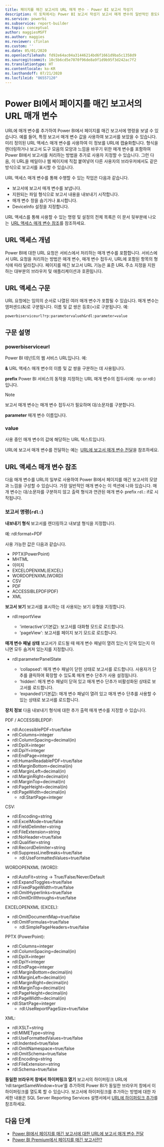 ```yaml
---
title: 페이지를 매긴 보고서의 URL 매개 변수 - Power BI 보고서 작성기
description: 이 토픽에서는 Power BI 보고서 작성기 보고서 매개 변수의 일반적인 용도와 설정할 수 있는 속성 등에 대해 설명합니다.
ms.service: powerbi
ms.subservice: report-builder
ms.topic: conceptual
author: maggiesMSFT
ms.author: maggies
ms.reviewer: cfinlan
ms.custom: ''
ms.date: 05/01/2020
ms.openlocfilehash: fd92e64ac04a31446214bd6f1661d9ba5c1358d9
ms.sourcegitcommit: 10c5b6cd5e7070f96de8a9f1d9b95f3d242ac7f2
ms.translationtype: HT
ms.contentlocale: ko-KR
ms.lasthandoff: 07/21/2020
ms.locfileid: "86557120"
---
```

# <a name="url-parameters-in-paginated-reports-in-power-bi"></a>Power BI에서 페이지를 매긴 보고서의 URL 매개 변수

URL에 매개 변수를 추가하여 Power BI에서 페이지를 매긴 보고서에 명령을 보낼 수 있습니다. 예를 들어, 특정 보고서 매개 변수 값을 사용하여 보고서를 보았을 수 있습니다. 미리 정의된 URL 액세스 매개 변수를 사용하여 이 정보를 URL에 캡슐화합니다. 형식을 렌더링하거나 보고서 도구 모음의 모양과 느낌을 바꾸기 위한 매개 변수를 포함하여 Power BI에서 보고서를 처리하는 방법을 추가로 사용자 지정할 수 있습니다. 그런 다음, 이 URL을 메일이나 웹 페이지에 직접 붙여넣어 다른 사용자의 브라우저에서도 같은 방식으로 보고서를 표시할 수 있습니다. 

URL 액세스 매개 변수를 통해 수행할 수 있는 작업은 다음과 같습니다. 

- 보고서에 보고서 매개 변수를 보냅니다. 
- 지원되는 파일 형식으로 보고서 내용을 내보내기 시작합니다. 
- 매개 변수 창을 숨기거나 표시합니다. 
- DeviceInfo 설정을 지정합니다. 

URL 액세스를 통해 사용할 수 있는 명령 및 설정의 전체 목록은 이 문서 뒷부분에 나오는  [URL 액세스 매개 변수 참조](#url-access-parameter-reference)를 참조하세요. 

## <a name="url-access-concepts"></a>URL 액세스 개념 

Power BI에 대한 URL 요청은 서비스에서 처리하는 매개 변수를 포함합니다. 서비스에서 URL 요청을 처리하는 방법은 매개 변수, 매개 변수 접두사, URL에 포함된 항목의 형식에 따라 달라집니다. 페이지를 매긴 보고서 URL 기능은 표준 URL 주소 지정을 지원하는 대부분의 브라우저 및 애플리케이션과 호환됩니다. 

## <a name="url-access-syntax"></a>URL 액세스 구문 

URL 요청에는 임의의 순서로 나열된 여러 매개 변수가 포함될 수 있습니다. 매개 변수는 앰퍼샌드(&)로 구분됩니다. 이름 및 값 쌍은 등호(=)로 구분됩니다. 예:

```
powerbiserviceurl?rp:parametervalueh&rdl:parameter=value  
```

## <a name="syntax-description"></a>구문 설명 

### <a name="powerbiserviceurl"></a>powerbiserviceurl 

Power BI 테넌트의 웹 서비스 URL입니다. 예: 

**&** URL 액세스 매개 변수의 이름 및 값 쌍을 구분하는 데 사용됩니다.

**prefix** Power BI 서비스의 동작을 지정하는 URL 매개 변수의 접두사(예:  rp: or rdl:)입니다. 

> [!NOTE]
> 보고서 매개 변수는 매개 변수 접두사가 필요하며 대/소문자를 구분합니다. 

**parameter** 매개 변수 이름입니다. 

### <a name="value"></a>value 

사용 중인 매개 변수의 값에 해당하는 URL 텍스트입니다. 

URL에 보고서 매개 변수를 전달하는 예는  [URL에 보고서 매개 변수 전달](report-builder-url-pass-parameters.md)을 참조하세요.

## <a name="url-access-parameter-reference"></a>URL 액세스 매개 변수 참조

다음 매개 변수를 URL의 일부로 사용하여 Power BI에서 페이지를 매긴 보고서의 모양과 느낌을 구성할 수 있습니다. 가장 일반적인 매개 변수는 이 섹션에 나와 있습니다. 매개 변수는 대/소문자를 구분하지 않고 출력 형식과 연관된 매개 변수 prefix `rdl:` if로 시작됩니다.  

### <a name="report-commands-rdl"></a>보고서 명령(`rdl:`) 

**내보내기 형식** 보고서를 렌더링하고 내보낼 형식을 지정합니다.

예: rdl:format=PDF

사용 가능한 값은 다음과 같습니다.
 
- PPTX(PowerPoint)
- MHTML 
- 이미지 
- EXCELOPENXML(EXCEL) 
- WORDOPENXML(WORD) 
- CSV 
- PDF 
- ACCESSIBLEPDF(PDF)
- XML 

**보고서 보기** 보고서를 표시하는 데 사용되는 보기 유형을 지정합니다.

-   rdl:reportView

    - 'interactive'(기본값): 보고서를 대화형 모드로 로드합니다.
    - 'pageView': 보고서를 페이지 보기 모드로 로드합니다.

**매개 변수 패널 상태** 보고서가 로드될 때 매개 변수 패널이 열려 있는지 닫혀 있는지 아니면 모두 숨겨져 있는지를 지정합니다.

-   rdl:parameterPanelState

    - ‘collapsed’: 매개 변수 패널이 닫힌 상태로 보고서를 로드합니다. 사용자가 단추를 클릭하여 확장할 수 있도록 매개 변수 단추가 사용 설정됩니다.
    - ‘hidden’: 매개 변수 패널이 닫혀 있고 매개 변수 단추가 비활성화된 상태로 보고서를 로드합니다.
    - ‘expanded’(기본값): 매개 변수 패널이 열려 있고 매개 변수 단추를 사용할 수 있는 상태로 보고서를 로드합니다.

**장치 정보** 다음 내보내기 형식에 대한 추가 출력 매개 변수를 지정할 수 있습니다. 

PDF / ACCESSIBLEPDF:

- rdl:AccessiblePDF=true/false
- rdl:Columns=integer
- rdl:ColumnSpacing=decimal(in)
- rdl:DpiX=integer
- rdl:DpiY=integer
- rdl:EndPage=integer
- rdl:HumanReadablePDF=true/false
- rdl:MarginBottom=decimal(in)
- rdl:MarginLeft=decimal(in)
- rdl:MarginRight=decimal(in)
- rdl:MarginTop=decimal(in)
- rdl:PageHeight=decimal(in)
- rdl:PageWidth=decimal(in)
    - rdl:StartPage=integer
    
CSV:

- rdl:Encoding=string
- rdl:ExcelMode=true/false
- rdl:FieldDelimiter=string
- rdl:FileExtension=string
- rdl:NoHeader=true/false
- rdl:Qualifier=string
- rdl:RecordDelimiter=string
- rdl:SuppressLineBreaks=true/false
    - rdl:UseFormattedValues=true/false
    
WORDOPENXML (WORD):

- rdl:AutoFit=string -> True/False/Never/Default
- rdl:ExpandToggles=true/false
- rdl:FixedPageWidth=true/false
- rdl:OmitHyperlinks=true/false
- rdl:OmitDrillthroughs=true/false

EXCELOPENXML (EXCEL):

- rdl:OmitDocumentMap=true/false
- rdl:OmitFormulas=true/false
    - rdl:SimplePageHeaders=true/false
    
PPTX (PowerPoint):
 
- rdl:Columns=integer
- rdl:ColumnSpacing=decimal(in)
- rdl:DpiX=integer
- rdl:DpiY=integer
- rdl:EndPage=integer
- rdl:MarginBottom=decimal(in)
- rdl:MarginLeft=decimal(in)
- rdl:MarginRight=decimal(in)
- rdl:MarginTop=decimal(in)
- rdl:PageHeight=decimal(in)
- rdl:PageWidth=decimal(in)
- rdl:StartPage=integer
    - rdl:UseReportPageSize=true/false

XML:

- rdl:XSLT=string
- rdl:MIMEType=string
- rdl:UseFormattedValues=true/false
- rdl:Indented=true/false
- rdl:OmitNamespace=true/false
- rdl:OmitSchema=true/false
- rdl:Encoding=string
- rdl:FileExtension=string
- rdl:Schema=true/false

**동일한 브라우저 창에서 하이퍼링크 열기** 보고서의 하이퍼링크 URL에 ‘rdl:targetSameWindow=true’를 추가하여 Power BI가 동일한 브라우저 창에서 이 하이퍼링크를 열도록 할 수 있습니다. 보고서에 하이퍼링크를 추가하는 방법에 대한 자세한 내용은 SQL Server Reporting Services 설명서에서 [URL에 하이퍼링크 추가](https://docs.microsoft.com/sql/reporting-services/report-design/add-a-hyperlink-to-a-url-report-builder-and-ssrs)를 참조하세요.

## <a name="next-steps"></a>다음 단계

- [Power BI에서 페이지를 매긴 보고서에 대한 URL에 보고서 매개 변수 전달](report-builder-url-pass-parameters.md)
- [Power BI Premium에서 페이지를 매긴 보고서란?](paginated-reports-report-builder-power-bi.md)
